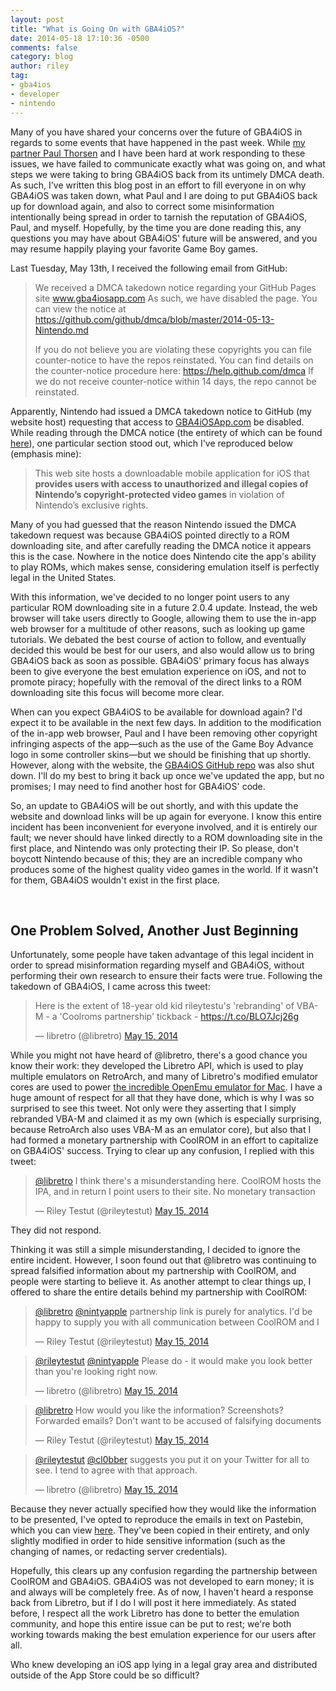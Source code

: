 ```yaml
---
layout: post
title: "What is Going On with GBA4iOS?"
date: 2014-05-18 17:10:36 -0500
comments: false
category: blog
author: riley
tag:
- gba4ios
- developer
- nintendo
---
```


Many of you have shared your concerns over the future of GBA4iOS in regards to some events that have happened in the past week. While [my partner Paul Thorsen](http://twitter.com/pau1thor) and I have been hard at work responding to these issues, we have failed to communicate exactly what was going on, and what steps we were taking to bring GBA4iOS back from its untimely DMCA death. As such, I've written this blog post in an effort to fill everyone in on why GBA4iOS was taken down, what Paul and I are doing to put GBA4iOS back up for download again, and also to correct some misinformation intentionally being spread in order to tarnish the reputation of GBA4iOS, Paul, and myself. Hopefully, by the time you are done reading this, any questions you may have about GBA4iOS' future will be answered, and you may resume happily playing your favorite Game Boy games.

<!-- more -->

Last Tuesday, May 13th, I received the following email from GitHub:

> We received a DMCA takedown notice regarding your GitHub Pages site www.gba4iosapp.com
> As such, we have disabled the page.
> You can view the notice at https://github.com/github/dmca/blob/master/2014-05-13-Nintendo.md  
> 
> If you do not believe you are violating these copyrights you can file counter-notice to have the repos reinstated.
> You can find details on the counter-notice procedure here: https://help.github.com/dmca
> If we do not receive counter-notice within 14 days, the repo cannot be reinstated.

Apparently, Nintendo had issued a DMCA takedown notice to GitHub (my website host) requesting that access to [GBA4iOSApp.com](http://gba4iosapp.com) be disabled. While reading through the DMCA notice (the entirety of which can be found [here](https://github.com/github/dmca/blob/master/2014-05-13-Nintendo.md)), one  particular section stood out, which I've reproduced below (emphasis mine):

> This web site hosts a downloadable mobile application for iOS that **provides users with access to unauthorized and illegal copies of Nintendo’s copyright-protected video games** in violation of Nintendo’s exclusive rights.

Many of you had guessed that the reason Nintendo issued the DMCA takedown request was because GBA4iOS pointed directly to a ROM downloading site, and after carefully reading the DMCA notice it appears this is the case. Nowhere in the notice does Nintendo cite the app's ability to play ROMs, which makes sense, considering emulation itself is perfectly legal in the United States.

With this information, we've decided to no longer point users to any particular ROM downloading site in a future 2.0.4 update. Instead, the web browser will take users directly to Google, allowing them to use the in-app web browser for a multitude of other reasons, such as looking up game tutorials. We debated the best course of action to follow, and eventually decided this would be best for our users, and also would allow us to bring GBA4iOS back as soon as possible. GBA4iOS' primary focus has always been to give everyone the best emulation experience on iOS, and not to promote piracy; hopefully with the removal of the direct links to a ROM downloading site this focus will become more clear.

When can you expect GBA4iOS to be available for download again? I'd expect it to be available in the next few days. In addition to the modification of the in-app web browser, Paul and I have been removing other copyright infringing aspects of the app—such as the use of the Game Boy Advance logo in some controller skins—but we should be finishing that up shortly. However, along with the website, the [GBA4iOS GitHub repo](http://github.com/rileytestut/gba4ios/) was also shut down. I'll do my best to bring it back up once we've updated the app, but no promises; I may need to find another host for GBA4iOS' code.

So, an update to GBA4iOS will be out shortly, and with this update the website and download links will be up again for everyone. I know this entire incident has been inconvenient for everyone involved, and it is entirely our fault; we never should have linked directly to a ROM downloading site in the first place, and Nintendo was only protecting their IP. So please, don't boycott Nintendo because of this; they are an incredible company who produces some of the highest quality video games in the world. If it wasn't for them, GBA4iOS wouldn't exist in the first place.  

<br/>

## One Problem Solved, Another Just Beginning

Unfortunately, some people have taken advantage of this legal incident in order to spread misinformation regarding myself and GBA4iOS, without performing their own research to ensure their facts were true. Following the takedown of GBA4iOS, I came across this tweet:

<blockquote class="twitter-tweet" data-cards="hidden" lang="en"><p>Here is the extent of 18-year old kid rileytestu&#39;s &#39;rebranding&#39; of VBA-M - a &#39;Coolroms partnership&#39; tickback - <a href="https://t.co/BLO7Jcj26g">https://t.co/BLO7Jcj26g</a></p>&mdash; libretro (@libretro) <a href="https://twitter.com/libretro/statuses/466835299956711424">May 15, 2014</a></blockquote>
<script async src="//platform.twitter.com/widgets.js" charset="utf-8"></script>

While you might not have heard of @libretro, there's a good chance you know their work: they developed the Libretro API, which is used to play multiple emulators on RetroArch, and many of Libretro's modified emulator cores are used to power [the incredible OpenEmu emulator for Mac](http://openemu.org). I have a huge amount of respect for all that they have done, which is why I was so surprised to see this tweet. Not only were they asserting that I simply rebranded VBA-M and claimed it as my own (which is especially surprising, because RetroArch also uses VBA-M as an emulator core), but also that I had formed a monetary partnership with CoolROM in an effort to capitalize on GBA4iOS' success. Trying to clear up any confusion, I replied with this tweet:

<blockquote class="twitter-tweet" data-conversation="none" lang="en"><p><a href="https://twitter.com/libretro">@libretro</a> I think there&#39;s a misunderstanding here. CoolROM hosts the IPA, and in return I point users to their site. No monetary transaction</p>&mdash; Riley Testut (@rileytestut) <a href="https://twitter.com/rileytestut/statuses/466840953974583296">May 15, 2014</a></blockquote>
<script async src="//platform.twitter.com/widgets.js" charset="utf-8"></script>

They did not respond.

Thinking it was still a simple misunderstanding, I decided to ignore the entire incident. However, I soon found out that @libretro was continuing to spread falsified information about my partnership with CoolROM, and people were starting to believe it. As another attempt to clear things up, I offered to share the entire details behind my partnership with CoolROM:

<blockquote class="twitter-tweet" data-conversation="none" lang="en"><p><a href="https://twitter.com/libretro">@libretro</a> <a href="https://twitter.com/nintyapple">@nintyapple</a> partnership link is purely for analytics. I&#39;d be happy to supply you with all communication between CoolROM and I</p>&mdash; Riley Testut (@rileytestut) <a href="https://twitter.com/rileytestut/statuses/467037123770449921">May 15, 2014</a></blockquote>
<script async src="//platform.twitter.com/widgets.js" charset="utf-8"></script>

<blockquote class="twitter-tweet" data-conversation="none" lang="en"><p><a href="https://twitter.com/rileytestut">@rileytestut</a> <a href="https://twitter.com/nintyapple">@nintyapple</a> Please do - it would make you look better than you&#39;re looking right now.</p>&mdash; libretro (@libretro) <a href="https://twitter.com/libretro/statuses/467037449332723712">May 15, 2014</a></blockquote>
<script async src="//platform.twitter.com/widgets.js" charset="utf-8"></script>

<blockquote class="twitter-tweet" data-conversation="none" lang="en"><p><a href="https://twitter.com/libretro">@libretro</a> How would you like the information? Screenshots? Forwarded emails? Don&#39;t want to be accused of falsifying documents</p>&mdash; Riley Testut (@rileytestut) <a href="https://twitter.com/rileytestut/statuses/467037863138193408">May 15, 2014</a></blockquote>
<script async src="//platform.twitter.com/widgets.js" charset="utf-8"></script>

<blockquote class="twitter-tweet" lang="en"><p><a href="https://twitter.com/rileytestut">@rileytestut</a> <a href="https://twitter.com/cl0bber">@cl0bber</a> suggests you put it on your Twitter for all to see. I tend to agree with that approach.</p>&mdash; libretro (@libretro) <a href="https://twitter.com/libretro/statuses/467038758463094784">May 15, 2014</a></blockquote>
<script async src="//platform.twitter.com/widgets.js" charset="utf-8"></script>

Because they never actually specified how they would like the information to be presented, I've opted to reproduce the emails in text on Pastebin, which you can view [here](http://pastebin.com/mY11qZ7D). They've been copied in their entirety, and only slightly modified in order to hide sensitive information (such as the changing of names, or redacting server credentials).

Hopefully, this clears up any confusion regarding the partnership between CoolROM and GBA4iOS. GBA4iOS was not developed to earn money; it is and always will be completely free. As of now, I haven't heard a response back from Libretro, but if I do I will post it here immediately. As stated before, I respect all the work Libretro has done to better the emulation community, and hope this entire issue can be put to rest; we're both working towards making the best emulation experience for our users after all.

Who knew developing an iOS app lying in a legal gray area and distributed outside of the App Store could be so difficult?
